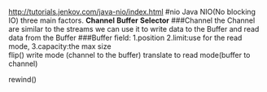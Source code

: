 http://tutorials.jenkov.com/java-nio/index.html
#nio 
Java NIO(No blocking IO) three main factors. 
<strong>Channel</strong>
<strong>Buffer</strong>
<strong>Selector</strong>
###Channel
the Channel are similar to the streams 
we can use it to write data to the Buffer 
and read data from the Buffer
###Buffer
field: 
1.position
2.limit:use for the read mode, 
3.capacity:the max size  
flip()
write mode (channel to the buffer) translate to read mode(buffer to channel)

rewind() 




